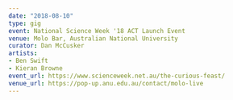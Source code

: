 ```yaml
---
date: "2018-08-10"
type: gig
event: National Science Week '18 ACT Launch Event
venue: Molo Bar, Australian National University
curator: Dan McCusker
artists:
- Ben Swift
- Kieran Browne
event_url: https://www.scienceweek.net.au/the-curious-feast/
venue_url: https://pop-up.anu.edu.au/contact/molo-live
---
```

